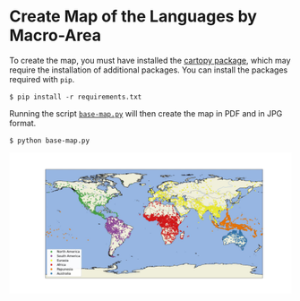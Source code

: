 # Create Map of the Languages by Macro-Area

To create the map, you must have installed the [cartopy package](https://pypi.org/project/cartopy), which may require the installation of additional packages. You can install the packages required with `pip`.

```shell
$ pip install -r requirements.txt
```

Running the script [`base-map.py`](base-map.py) will then create the map in PDF and in JPG format.

```shell
$ python base-map.py
```

![Base Map of the Languages by Macro-Area in the CLD Project](map.jpg)


